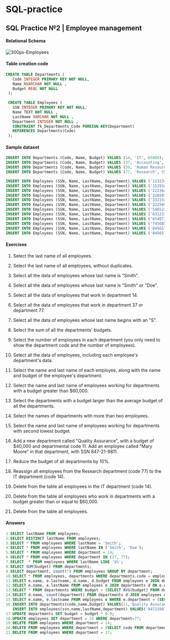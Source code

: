 # SQL-practice

## SQL Practice №2 | Employee management

#### Relational Schema

![300px-Employees](https://user-images.githubusercontent.com/69513400/130349636-c78c7f41-8215-4326-8c23-5eee7f11ebbd.png)


#### Table creation code

``` sql
CREATE TABLE Departments (
   Code INTEGER PRIMARY KEY NOT NULL,
   Name NVARCHAR NOT NULL ,
   Budget REAL NOT NULL 
 );
 
 CREATE TABLE Employees (
   SSN INTEGER PRIMARY KEY NOT NULL,
   Name TEXT NOT NULL ,
   LastName VARCHAR NOT NULL ,
   Department INTEGER NOT NULL , 
   CONSTRAINT fk_Departments_Code FOREIGN KEY(Department) 
   REFERENCES Departments(Code)
 );
```

#### Sample dataset

``` sql
INSERT INTO Departments (Code, Name, Budget) VALUES (14, 'IT', 65000);
INSERT INTO Departments (Code, Name, Budget) VALUES (37, 'Accounting', 15000);
INSERT INTO Departments (Code, Name, Budget) VALUES (59, 'Human Resources', 240000);
INSERT INTO Departments (Code, Name, Budget) VALUES (77, 'Research', 55000);

INSERT INTO Employees (SSN, Name, LastName, Department) VALUES ('123234877', 'Michael', 'Rogers', 14);
INSERT INTO Employees (SSN, Name, LastName, Department) VALUES ('152934485', 'Anand', 'Manikutty', 14);
INSERT INTO Employees (SSN, Name, LastName, Department) VALUES ('222364883', 'Carol', 'Smith', 37);
INSERT INTO Employees (SSN, Name, LastName, Department) VALUES ('326587417', 'Joe', 'Stevens', 37);
INSERT INTO Employees (SSN, Name, LastName, Department) VALUES ('332154719', 'Mary-Anne', 'Foster', 14);
INSERT INTO Employees (SSN, Name, LastName, Department) VALUES ('332569843', 'George', 'O''Donnell', 77);
INSERT INTO Employees (SSN, Name, LastName, Department) VALUES ('546523478', 'John', 'Doe', 59);
INSERT INTO Employees (SSN, Name, LastName, Department) VALUES ('631231482', 'David', 'Smith', 77);
INSERT INTO Employees (SSN, Name, LastName, Department) VALUES ('654873219', 'Zacary', 'Efron', 59);
INSERT INTO Employees (SSN, Name, LastName, Department) VALUES ('745685214', 'Eric', 'Goldsmith', 59);
INSERT INTO Employees (SSN, Name, LastName, Department) VALUES ('845657245', 'Elizabeth', 'Doe', 14);
INSERT INTO Employees (SSN, Name, LastName, Department) VALUES ('845657246', 'Kumar', 'Swamy', 14);
```

#### Exercises

1. Select the last name of all employees.

2. Select the last name of all employees, without duplicates.

3. Select all the data of employees whose last name is "Smith".

4. Select all the data of employees whose last name is "Smith" or "Doe".

5. Select all the data of employees that work in department 14.

6. Select all the data of employees that work in department 37 or department 77.

7. Select all the data of employees whose last name begins with an "S".

8. Select the sum of all the departments' budgets.

9. Select the number of employees in each department (you only need to show the department code and the number of employees).

10. Select all the data of employees, including each employee's department's data.

11. Select the name and last name of each employee, along with the name and budget of the employee's department.

12. Select the name and last name of employees working for departments with a budget greater than $60,000.

13. Select the departments with a budget larger than the average budget of all the departments.

14. Select the names of departments with more than two employees.

15. Select the name and last name of employees working for departments with second lowest budget.

16. Add a new department called "Quality Assurance", with a budget of $40,000 and departmental code 11. Add an employee called "Mary Moore" in that department, with SSN 847-21-9811.

17. Reduce the budget of all departments by 10%.

18. Reassign all employees from the Research department (code 77) to the IT department (code 14).

19. Delete from the table all employees in the IT department (code 14).

20. Delete from the table all employees who work in departments with a budget greater than or equal to $60,000.

21. Delete from the table all employees.


#### Answers

``` sql
1.SELECT lastName FROM employees;
2.SELECT DISTINCT lastName FROM employees;
3.SELECT * FROM employees WHERE lastName = 'Smith';
4.SELECT * FROM employees WHERE lastName IN ('Smith', 'Doe');
5.SELECT * FROM employees WHERE department = 14;
6.SELECT * FROM employees WHERE department IN (37, 77);
7.SELECT  * FROM employees WHERE lastName LIKE 'S%';
8.SELECT SUM(budget) FROM departments;
9.SELECT department, count(*) FROM employees GROUP BY department;
10.SELECT * FROM employees, departments WHERE departments.code = employees.department;
11.SELECT e.name, e.lastname, d.name, d.budget FROM employees e JOIN departments d ON e.department = d.code;
12.SELECT e.name, e.lastName FROM employees e JOIN departments d ON e.department = d.code WHERE budget > 60000;
13.SELECT * FROM departments WHERE budget > (SELECT AVG(budget) FROM departments);
14.SELECT d.name, count(department) FROM departments d JOIN employees e ON d.code = e.department GROUP BY d.name HAVING count(department) > 2;
15.SELECT e.name, e.lastname FROM employees e WHERE e.department = (SELECT sub.code FROM (SELECT * FROM departments d ORDER BY d.budget LIMIT 2) sub ORDER BY budget DESC LIMIT 1);
16.INSERT INTO departments(code,name,budget) VALUES(11,'Quality Assurance',40000);
   INSERT INTO employees(ssn,name,lastName,department) VALUES('847219811','Mary','Moore',11);
17.UPDATE departments SET budget = budget * 0.9;
18.UPDATE employees SET department = 14 WHERE department=77;
19.DELETE FROM employees WHERE department = 14;
20.DELETE FROM employees WHERE department = (SELECT code FROM departments WHERE budget >= 60000);
21.DELETE FROM employees WHERE department = 37;
```